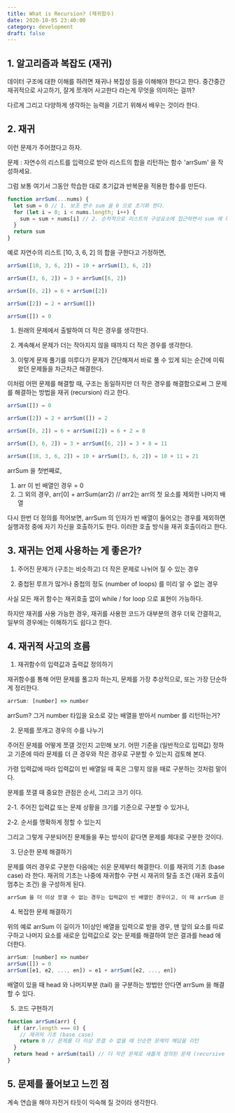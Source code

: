```yaml
---
title: What is Recursion? (재귀함수)
date: 2020-10-05 23:40:00
category: development
draft: false
---
```


## 1. 알고리즘과 복잡도 (재귀)

데이터 구조에 대한 이해를 하려면 재귀나 복잡성 등을 이해해야 한다고 한다.
중간중간 재귀적으로 사고하기, 잘게 쪼개어 사고한다 라는게 무엇을 의미하는 걸까?

다르게 그리고 다양하게 생각하는 능력을 기르기 위해서 배우는 것이라 한다.

## 2. 재귀

이런 문제가 주어졌다고 하자.

문제 : 자연수의 리스트를 입력으로 받아 리스트의 합을 리턴하는 함수 'arrSum' 을 작성하세요.

그럼 보통 여기서 그동안 학습한 대로 초기값과 반복문을 적용한 함수를 만든다.

```js
function arrSum(...nums) {
  let sum = 0 // 1. 보조 변수 sum 을 0 으로 초기화 한다.
  for (let i = 0; i < nums.length; i++) {
    sum = sum + nums[i] // 2. 순차적으로 리스트의 구성요소에 접근하면서 sum 에 더한다.
  }
  return sum
}
```

예로 자연수의 리스트 [10, 3, 6, 2] 의 합을 구한다고 가정하면,

```js
arrSum([10, 3, 6, 2]) = 10 + arrSum([3, 6, 2])

arrSum([3, 6, 2]) = 3 + arrSum([6, 2])

arrSum([6, 2]) = 6 + arrSum([2])

arrSum([2]) = 2 + arrSum([])

arrSum([]) = 0
```

1. 원래의 문제에서 출발하여 더 작은 경우를 생각한다.

2. 계속해서 문제가 더는 작아지지 않을 때까지 더 작은 경우를 생각한다.

3. 이렇게 문제 풀기를 미루다가 문제가 간단해져서 바로 풀 수 있게 되는 순간에 미뤄왔던 문제들을 차근차근 해결한다.

이처럼 어떤 문제를 해결할 때, 구조는 동일하지만 더 작은 경우를 해결함으로써 그 문제를 해결하는 방법을 재귀 (recursion) 라고 한다.

```js
arrSum([]) = 0

arrSum([2]) = 2 + arrSum([]) = 2

arrSum([6, 2]) = 6 + arrSum([2]) = 6 + 2 = 8

arrSum([3, 6, 2]) = 3 + arrSum([6, 2]) = 3 + 8 = 11

arrSum([10, 3, 6, 2]) = 10 + arrSum([3, 6, 2]) = 10 + 11 = 21
```

arrSum 을 첫번째로,

1. arr 이 빈 배열인 경우 = 0
2. 그 외의 경우, arr[0] + arrSum(arr2) // arr2는 arr의 첫 요소를 제외한 나머지 배열

다시 한번 더 정의를 적어보면, arrSum 의 인자가 빈 배열이 들어오는 경우를 제외하면 실행과정 중에 자기 자신을 호출하기도 한다.
이러한 호출 방식을 재귀 호출이라고 한다.

## 3. 재귀는 언제 사용하는 게 좋은가?

1. 주어진 문제가 (구조는 비슷하고) 더 작은 문제로 나뉘어 질 수 있는 경우

2. 중첩된 루프가 많거나 중첩의 정도 (number of loops) 를 미리 알 수 없는 경우

사실 모든 재귀 함수는 재귀호출 없이 while / for loop 으로 표현이 가능하다.

하지만 재귀를 사용 가능한 경우, 재귀를 사용한 코드가 대부분의 경우 더욱 간결하고, 일부의 경우에는 이해하기도 쉽다고 한다.

## 4. 재귀적 사고의 흐름

1. 재귀함수의 입력값과 출력값 정의하기

재귀함수를 통해 어떤 문제를 풀고자 하는지, 문제를 가장 추상적으로, 또는 가장 단순하게 정리한다.

```js
arrSum: [number] => number
```

arrSum? 그거 number 타입을 요소로 갖는 배열을 받아서 number 를 리턴하는거?

2. 문제를 쪼개고 경우의 수를 나누기

주어진 문제를 어떻게 쪼갤 것인지 고민해 보기.
어떤 기준을 (일반적으로 입력값) 정하고 기준에 따라 문제를 더 큰 경우와 작은 경우로 구분할 수 있는지 검토해 본다.

가령 입력값에 따라 입력값이 빈 배열일 때 혹은 그렇지 않을 때로 구분하는 것처럼 말이다.

문제를 쪼갤 때 중요한 관점은 순서, 그리고 크기 이다.

2-1. 주어진 입력값 또는 문제 상황을 크기를 기준으로 구분할 수 있거나,

2-2. 순서를 명확하게 정할 수 있는지

그리고 그렇게 구분되어진 문제들을 푸는 방식이 같다면 문제를 제대로 구분한 것이다.

3. 단순한 문제 해결하기

문제를 여러 경우로 구분한 다음에는 쉬운 문제부터 해결한다.
이를 재귀의 기초 (base case) 라 한다.
재귀의 기초는 나중에 재귀함수 구현 시 재귀의 탈출 조건 (재귀 호출이 멈추는 조건) 을 구성하게 된다.

```js
arrSum 을 더 이상 쪼갤 수 없는 경우는 입력값이 빈 배열인 경우이고, 이 때 arrSum 은 0 이다.
```

4. 복잡한 문제 해결하기

위의 예로 arrSum 이 길이가 1이상인 배열을 입력으로 받을 경우, 맨 앞의 요소를 따로 구하고 나머지 요소를
새로운 입력값으로 갖는 문제를 해결하여 얻은 결과를 head 에 더한다.

```js
arrSum: [number] => number
arrSum([]) = 0
arrSum([e1, e2, ..., en]) = e1 + arrSum([e2, ..., en])
```

배열이 있을 때 head 와 나머지부분 (tail) 을 구분하는 방법만 안다면 arrSum 을 해결할 수 있다.

5. 코드 구현하기

```js
function arrSum(arr) {
  if (arr.length === 0) {
    // 재귀의 기초 (base case)
    return 0 // 문제를 더 이상 쪼갤 수 없을 때 단순한 문제의 해답을 리턴
  }
  return head + arrSum(tail) // 더 작은 문제로 새롭게 정의된 문제 (recursive case)
}
```

## 5. 문제를 풀어보고 느낀 점

계속 연습을 해야 자전거 타듯이 익숙해 질 것이라 생각한다.
